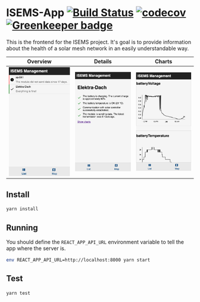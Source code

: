 # ISEMS-App [![Build Status](https://travis-ci.com/ISEMS/isems-app.svg?branch=master)](https://travis-ci.com/ISEMS/isems-app) [![codecov](https://codecov.io/gh/ISEMS/isems-app/branch/master/graph/badge.svg)](https://codecov.io/gh/ISEMS/isems-app) [![Greenkeeper badge](https://badges.greenkeeper.io/ISEMS/isems-app.svg)](https://greenkeeper.io/)

This is the frontend for the ISEMS project. It's goal is to provide information about the health of 
a solar mesh network in an easily understandable way.

Overview                                                 |  Details                                               | Charts
:-------------------------------------------------------:|:------------------------------------------------------:|:---------------------------------------------------:|
![overview screenshot](assets/screenshots/overview.png)  |  ![details screenshot](assets/screenshots/details.png) |  ![charts screenshot](assets/screenshots/charts.png)


## Install
```bash
yarn install
```

## Running
You should define the `REACT_APP_API_URL` environment variable to tell the app where the server is. 
```bash
env REACT_APP_API_URL=http://localhost:8000 yarn start
```


## Test
```bash
yarn test
```
